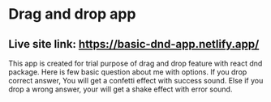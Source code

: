 # Drag and drop app

## Live site link: https://basic-dnd-app.netlify.app/

This app is created for trial purpose of drag and drop feature with react dnd package.
Here is few basic question about me with options. If you drop correct answer, You will get a confetti effect with success sound. Else if you drop a wrong answer, your will get a shake effect with error sound.
